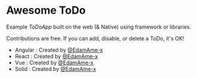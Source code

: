 # Awesome ToDo

Example *ToDoApp* built on the web (& Native) using framework or libraries.

Contributions are free.
If you can add, disable, or delete a ToDo, it's OK!

- Angular : Created by [@EdamAme-x](https://github.com/EdamAme-x)
- React : Created by [@EdamAme-x](https://github.com/EdamAme-x)
- Vue : Created by [@EdamAme-x](https://github.com/EdamAme-x)
- Solid : Created by [@EdamAme-x](https://github.com/EdamAme-x)